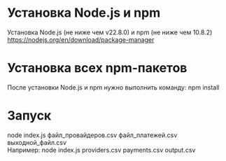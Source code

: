 # Установка Node.js и npm
Установка Node.js (не ниже чем v22.8.0) и npm (не ниже чем 10.8.2) https://nodejs.org/en/download/package-manager  
# Установка всех npm-пакетов  
После установки Node.js и npm нужно выполнить команду: npm install
# Запуск
node index.js файл_провайдеров.csv файл_платежей.csv выходной_файл.csv  
Например: node index.js providers.csv payments.csv output.csv
